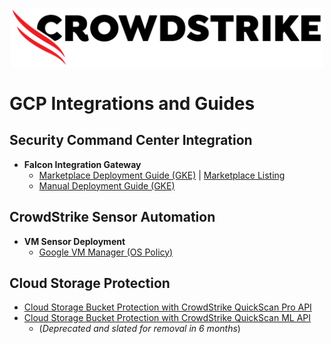 <p align="center">
   <img src="https://raw.githubusercontent.com/CrowdStrike/falconpy/main/docs/asset/cs-logo.png" alt="CrowdStrike logo" width="500"/>
</p>

# GCP Integrations and Guides

## Security Command Center Integration

- **Falcon Integration Gateway**
  - [Marketplace Deployment Guide (GKE)](https://github.com/CrowdStrike/falcon-integration-gateway/blob/main/docs/listings/gke/UserGuide.md) | [Marketplace Listing](https://console.cloud.google.com/marketplace/product/crowdstrike-saas/falcon-integration-gateway-scc)
  - [Manual Deployment Guide (GKE)](https://github.com/CrowdStrike/falcon-integration-gateway/tree/main/docs/gke)

## CrowdStrike Sensor Automation

- **VM Sensor Deployment**
  - [Google VM Manager (OS Policy)](https://github.com/CrowdStrike/gcp-vm-manager-os-policy)

## Cloud Storage Protection

- [Cloud Storage Bucket Protection with CrowdStrike QuickScan Pro API](https://github.com/crowdstrike/cloud-storage-protection)
- [Cloud Storage Bucket Protection with CrowdStrike QuickScan ML API](cloud-storage-protection)
  - (*Deprecated and slated for removal in 6 months*)
